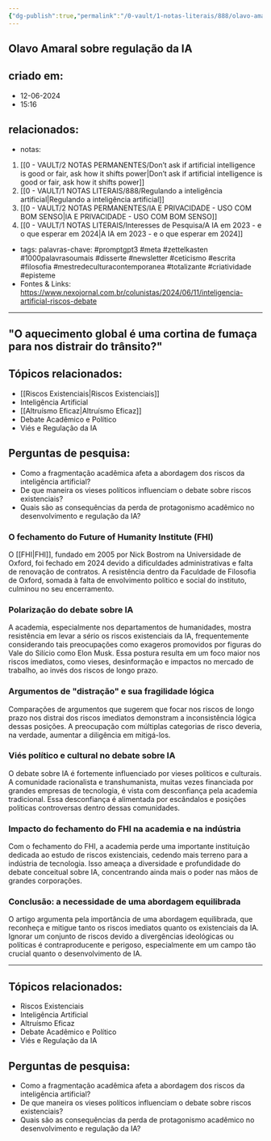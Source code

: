 ```yaml
---
{"dg-publish":true,"permalink":"/0-vault/1-notas-literais/888/olavo-amaral-sobre-regulacao-da-ia/","tags":["promptgpt3","meta","zettelkasten","1000palavrasoumais","disserte","newsletter","ceticismo","escrita","filosofia","mestredeculturacontemporanea","totalizante","criatividade","episteme"],"dgHomeLink":true,"dgShowLocalGraph":true,"dgShowFileTree":true,"dgEnableSearch":true,"noteIcon":""}
---
```


## Olavo Amaral sobre regulação da IA

## criado em: 
- 12-06-2024
- 15:16
## relacionados:
- notas:
1. [[0 - VAULT/2 NOTAS PERMANENTES/Don’t ask if artificial intelligence is good or fair, ask how it shifts power\|Don’t ask if artificial intelligence is good or fair, ask how it shifts power]]
2. [[0 - VAULT/1 NOTAS LITERAIS/888/Regulando a inteligência artificial\|Regulando a inteligência artificial]]
3. [[0 - VAULT/2 NOTAS PERMANENTES/IA E PRIVACIDADE - USO COM BOM SENSO\|IA E PRIVACIDADE - USO COM BOM SENSO]]
4. [[0 - VAULT/1 NOTAS LITERAIS/Interesses de Pesquisa/A IA em 2023 - e o que esperar em 2024\|A IA em 2023 - e o que esperar em 2024]]
- tags: palavras-chave: #promptgpt3 #meta #zettelkasten #1000palavrasoumais #disserte #newsletter #ceticismo #escrita #filosofia #mestredeculturacontemporanea #totalizante #criatividade #episteme
- Fontes & Links: https://www.nexojornal.com.br/colunistas/2024/06/11/inteligencia-artificial-riscos-debate
---

 
## "O aquecimento global é uma cortina de fumaça para nos distrair do trânsito?"

## Tópicos relacionados:
- [[Riscos Existenciais\|Riscos Existenciais]]
- Inteligência Artificial
- [[Altruísmo Eficaz\|Altruísmo Eficaz]]
- Debate Acadêmico e Político
- Viés e Regulação da IA

## Perguntas de pesquisa:
- Como a fragmentação acadêmica afeta a abordagem dos riscos da inteligência artificial?
- De que maneira os vieses políticos influenciam o debate sobre riscos existenciais?
- Quais são as consequências da perda de protagonismo acadêmico no desenvolvimento e regulação da IA?

### O fechamento do Future of Humanity Institute (FHI)
O [[FHI\|FHI]], fundado em 2005 por Nick Bostrom na Universidade de Oxford, foi fechado em 2024 devido a dificuldades administrativas e falta de renovação de contratos. A resistência dentro da Faculdade de Filosofia de Oxford, somada à falta de envolvimento político e social do instituto, culminou no seu encerramento.

### Polarização do debate sobre IA
A academia, especialmente nos departamentos de humanidades, mostra resistência em levar a sério os riscos existenciais da IA, frequentemente considerando tais preocupações como exageros promovidos por figuras do Vale do Silício como Elon Musk. Essa postura resulta em um foco maior nos riscos imediatos, como vieses, desinformação e impactos no mercado de trabalho, ao invés dos riscos de longo prazo.

### Argumentos de "distração" e sua fragilidade lógica
Comparações de argumentos que sugerem que focar nos riscos de longo prazo nos distrai dos riscos imediatos demonstram a inconsistência lógica dessas posições. A preocupação com múltiplas categorias de risco deveria, na verdade, aumentar a diligência em mitigá-los.

### Viés político e cultural no debate sobre IA
O debate sobre IA é fortemente influenciado por vieses políticos e culturais. A comunidade racionalista e transhumanista, muitas vezes financiada por grandes empresas de tecnologia, é vista com desconfiança pela academia tradicional. Essa desconfiança é alimentada por escândalos e posições políticas controversas dentro dessas comunidades.

### Impacto do fechamento do FHI na academia e na indústria
Com o fechamento do FHI, a academia perde uma importante instituição dedicada ao estudo de riscos existenciais, cedendo mais terreno para a indústria de tecnologia. Isso ameaça a diversidade e profundidade do debate conceitual sobre IA, concentrando ainda mais o poder nas mãos de grandes corporações.

### Conclusão: a necessidade de uma abordagem equilibrada
O artigo argumenta pela importância de uma abordagem equilibrada, que reconheça e mitigue tanto os riscos imediatos quanto os existenciais da IA. Ignorar um conjunto de riscos devido a divergências ideológicas ou políticas é contraproducente e perigoso, especialmente em um campo tão crucial quanto o desenvolvimento de IA.

---

## Tópicos relacionados:
- Riscos Existenciais
- Inteligência Artificial
- Altruísmo Eficaz
- Debate Acadêmico e Político
- Viés e Regulação da IA

## Perguntas de pesquisa:
- Como a fragmentação acadêmica afeta a abordagem dos riscos da inteligência artificial?
- De que maneira os vieses políticos influenciam o debate sobre riscos existenciais?
- Quais são as consequências da perda de protagonismo acadêmico no desenvolvimento e regulação da IA?
